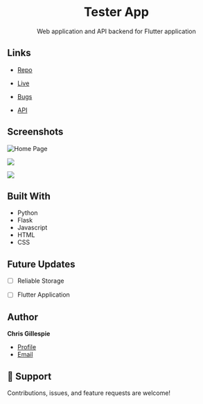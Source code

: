 <h1 align="center">Tester App<project-name></h1>

<p align="center">Web application and API backend for Flutter application<project-description></p>

## Links

- [Repo](https://github.com/Rohit19060/<project-name> "<project-name> Repo")

- [Live](<Homepage url> "Live View")

- [Bugs](https://github.com/Rohit19060/<project-name>/issues "Issues Page")

- [API](<API Link> "API")

## Screenshots

![Home Page](/screenshots/1.png "Home Page")

![](/screenshots/2.png)

![](/screenshots/3.png)


## Built With

- Python
- Flask
- Javascript
- HTML
- CSS

## Future Updates

- [ ] Reliable Storage
- [ ] Flutter Application
      

## Author

**Chris Gillespie**

- [Profile](https://github.com/iamchrsgllsp/ "Chris Gillespie")
- [Email](mailto:iamchrsgllsp@proton.me?subject=Hi "Hi!")


## 🤝 Support

Contributions, issues, and feature requests are welcome!


